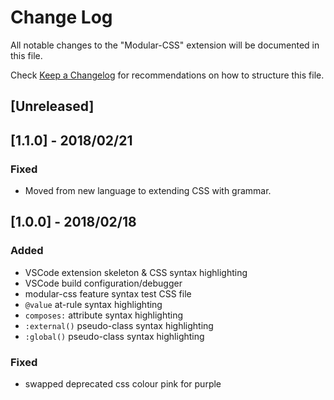 # Change Log
All notable changes to the "Modular-CSS" extension will be documented in this file.

Check [Keep a Changelog](http://keepachangelog.com/) for recommendations on how to structure this file.

## [Unreleased]
## [1.1.0] - 2018/02/21
### Fixed
* Moved from new language to extending CSS with grammar.

## [1.0.0] - 2018/02/18
### Added
* VSCode extension skeleton & CSS syntax highlighting
* VSCode build configuration/debugger
* modular-css feature syntax test CSS file
* `@value` at-rule syntax highlighting
* `composes:` attribute syntax highlighting
* `:external()` pseudo-class syntax highlighting
* `:global()` pseudo-class syntax highlighting
### Fixed
* swapped deprecated css colour pink for purple